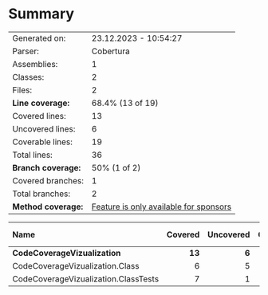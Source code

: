 # Summary
|||
|:---|:---|
| Generated on: | 23.12.2023 - 10:54:27 |
| Parser: | Cobertura |
| Assemblies: | 1 |
| Classes: | 2 |
| Files: | 2 |
| **Line coverage:** | 68.4% (13 of 19) |
| Covered lines: | 13 |
| Uncovered lines: | 6 |
| Coverable lines: | 19 |
| Total lines: | 36 |
| **Branch coverage:** | 50% (1 of 2) |
| Covered branches: | 1 |
| Total branches: | 2 |
| **Method coverage:** | [Feature is only available for sponsors](https://reportgenerator.io/pro) |

|**Name**|**Covered**|**Uncovered**|**Coverable**|**Total**|**Line coverage**|**Covered**|**Total**|**Branch coverage**|
|:---|---:|---:|---:|---:|---:|---:|---:|---:|
|**CodeCoverageVizualization**|**13**|**6**|**19**|**36**|**68.4%**|**1**|**2**|**50%**|
|CodeCoverageVizualization.Class|6|5|11|17|54.5%|1|2|50%|
|CodeCoverageVizualization.ClassTests|7|1|8|19|87.5%|0|0||
